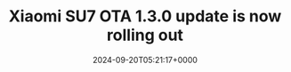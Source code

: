 ---
title: "Xiaomi SU7 OTA 1.3.0 update is now rolling out"
description: ""
image: "images/post/2024/09/image-22.png"
date: "2024-09-20T05:21:17+0000"
categories: ["News"]
tags: ["OTA", "Xiaomi SU7"]
type: "regular" # available types: [featured/regular]
draft: false
sitemapExclude: false
---